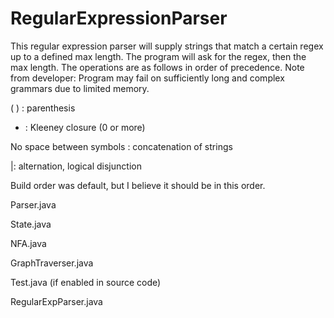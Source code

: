 # RegularExpressionParser
This regular expression parser will supply strings that match a certain regex up to a defined max length.  The program will ask for the regex, then the max length.  The operations are as follows in order of precedence.  Note from developer: Program may fail on sufficiently long and complex grammars due to limited memory.

( ) : parenthesis

* : Kleeney closure (0 or more)

No space between symbols : concatenation of strings

|: alternation, logical disjunction

Build order was default, but I believe it should be in this order.

Parser.java

State.java

NFA.java

GraphTraverser.java

Test.java (if enabled in source code)

RegularExpParser.java
